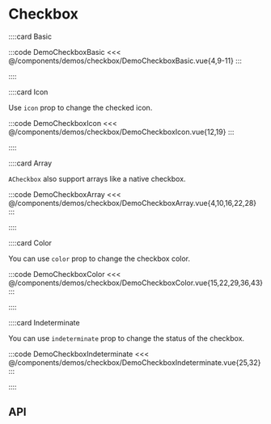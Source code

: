 <script lang="ts" setup>
import api from '@anu/component-meta/ACheckbox.json';
</script>

# Checkbox

<!-- 👉 Basic -->
::::card Basic

:::code DemoCheckboxBasic
<<< @/components/demos/checkbox/DemoCheckboxBasic.vue{4,9-11}
:::

::::

<!-- 👉 Icon -->
::::card Icon

Use `icon` prop to change the checked icon.

:::code DemoCheckboxIcon
<<< @/components/demos/checkbox/DemoCheckboxIcon.vue{12,19}
:::

::::

<!-- 👉 Array -->
::::card Array

`ACheckbox` also support arrays like a native checkbox.

:::code DemoCheckboxArray
<<< @/components/demos/checkbox/DemoCheckboxArray.vue{4,10,16,22,28}
:::

::::

<!-- 👉 Color -->
::::card Color

You can use `color` prop to change the checkbox color.

:::code DemoCheckboxColor
<<< @/components/demos/checkbox/DemoCheckboxColor.vue{15,22,29,36,43}
:::

::::

<!-- 👉 Indeterminate -->
::::card Indeterminate

You can use `indeterminate` prop to change the status of the checkbox.

:::code DemoCheckboxIndeterminate
<<< @/components/demos/checkbox/DemoCheckboxIndeterminate.vue{25,32}
:::

::::

<!-- 👉 API -->
## API

<Api :api="api"></Api>

